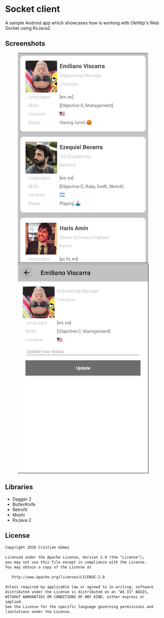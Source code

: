Socket client
======

A sample Android app which showcases how is working with OkHttp's Web Socket
using RxJava2.

Screenshots
---------

<div align="center">
    <img src="./art/list.png" />
    <img src="./art/detail.png" />
</div>

Libraries
---------

 * Dagger 2
 * ButterKnife
 * Retrofit
 * Moshi
 * RxJava 2

License
-------

    Copyright 2016 Cristian Gómez

    Licensed under the Apache License, Version 2.0 (the "License");
    you may not use this file except in compliance with the License.
    You may obtain a copy of the License at

       http://www.apache.org/licenses/LICENSE-2.0

    Unless required by applicable law or agreed to in writing, software
    distributed under the License is distributed on an "AS IS" BASIS,
    WITHOUT WARRANTIES OR CONDITIONS OF ANY KIND, either express or implied.
    See the License for the specific language governing permissions and
    limitations under the License.
